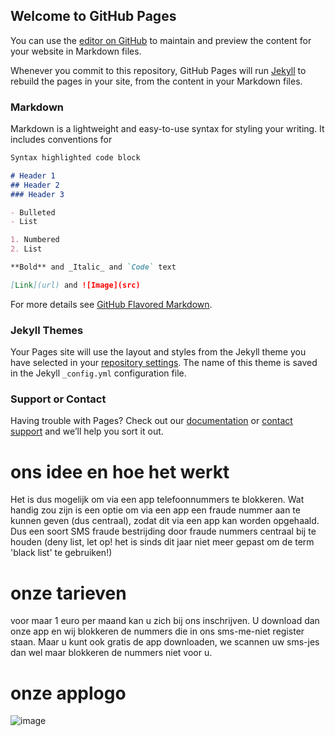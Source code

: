 ## Welcome to GitHub Pages

You can use the [editor on GitHub](https://github.com/Meridiaan-College/SMSAlert/edit/gh-pages/index.md) to maintain and preview the content for your website in Markdown files.

Whenever you commit to this repository, GitHub Pages will run [Jekyll](https://jekyllrb.com/) to rebuild the pages in your site, from the content in your Markdown files.

### Markdown

Markdown is a lightweight and easy-to-use syntax for styling your writing. It includes conventions for

```markdown
Syntax highlighted code block

# Header 1
## Header 2
### Header 3

- Bulleted
- List

1. Numbered
2. List

**Bold** and _Italic_ and `Code` text

[Link](url) and ![Image](src)
```

For more details see [GitHub Flavored Markdown](https://guides.github.com/features/mastering-markdown/).

### Jekyll Themes

Your Pages site will use the layout and styles from the Jekyll theme you have selected in your [repository settings](https://github.com/Meridiaan-College/SMSAlert/settings/pages). The name of this theme is saved in the Jekyll `_config.yml` configuration file.

### Support or Contact

Having trouble with Pages? Check out our [documentation](https://docs.github.com/categories/github-pages-basics/) or [contact support](https://support.github.com/contact) and we’ll help you sort it out.


# ons idee en hoe het werkt
Het is dus mogelijk om via een app telefoonnummers te blokkeren. Wat handig zou zijn is een optie om via een app een fraude nummer aan te kunnen geven (dus centraal), zodat dit via een app kan worden opgehaald. Dus een soort SMS fraude bestrijding door fraude nummers centraal bij te houden (deny list, let op! het is sinds dit jaar niet meer gepast om de term 'black list' te gebruiken!)

# onze tarieven
voor maar 1 euro per maand kan u zich bij ons inschrijven. U download dan onze app en wij blokkeren de nummers die in ons sms-me-niet register staan. Maar u kunt ook gratis de app downloaden, we scannen uw sms-jes dan wel maar blokkeren de nummers niet voor u.

# onze applogo
![image](https://user-images.githubusercontent.com/84903135/122367725-f76d2c00-cf5c-11eb-818c-d63b06a614d1.png)

